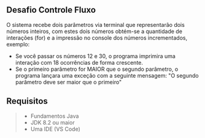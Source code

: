 ## Desafio Controle Fluxo

O sistema recebe dois parâmetros via terminal que representarão dois números inteiros, com estes dois números obtém-se a quantidade de interações (for) e a impressão no console dos números incrementados, exemplo:

* Se você passar os números 12 e 30, o programa imprimira uma interação com 18 ocorrências de forma crescente.
* Se o primeiro parâmetro for MAIOR que o segundo parâmetro, o programa lançara uma exceção com a seguinte mensagem: "O segundo parâmetro deve ser maior que o primeiro"

## Requisitos

> * Fundamentos Java
> * JDK 8.2 ou maior
> * Uma IDE (VS Code)
